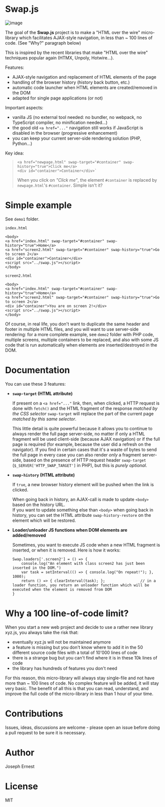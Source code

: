 # Swap.js

![image](https://user-images.githubusercontent.com/6168083/183243666-7d5cae1d-d0ba-4b69-85a5-f60a4099e432.png)

The goal of the **Swap.js** project is to make a "HTML over the wire" micro-library which facilitates AJAX-style navigation, in less than ~ 100 lines of code. (See "Why?" paragraph below)

This is inspired by the recent libraries that make "HTML over the wire" techniques popular again (HTMX, Unpoly, Hotwire...).

Features:

* AJAX-style navigation and replacement of HTML elements of the page
* handling of the browser history (history back button, etc.)
* automatic code launcher when HTML elements are created/removed in the DOM
* adapted for single page applications (or not)

Important aspects:

* vanilla JS (no external tool needed: no bundler, no webpack, no TypeScript compiler, no minification needed...)
* the good old `<a href="..."` navigation still works if JavaScript is disabled in the browser (progressive enhancement)
* you can keep your current server-side rendering solution (PHP, Python...)

Key idea:
 
> ```
> <a href="newpage.html" swap-target="#container" swap-history="true">Click me</a>
> <div id="container">Container</div>`
> ```
>
> When you click on *"Click me"*, the element `#container` is replaced by `newpage.html`'s `#container`. Simple isn't it?

# Simple example

See `demo1` folder.

`index.html`
```
<body>
<a href="index.html" swap-target="#container" swap-history="true">Home</a>
<a href="screen2.html" swap-target="#container" swap-history="true">Go to screen 2</a>
<div id="container">Container</div>
<script src="../swap.js"></script>
</body>
```

`screen2.html`
```
<body>
<a href="index.html" swap-target="#container" swap-history="true">Home</a>
<a href="screen2.html" swap-target="#container" swap-history="true">Go to screen 2</a>
<div id="container">You are on screen 2!</div>
<script src="../swap.js"></script>
</body>
```

Of course, in real life, you don't want to duplicate the same header and footer in multiple HTML files, and you will want to use server-side rendering: for a more complete example, see `demo2` folder with PHP code, multiple screens, multiple containers to be replaced, and also with some JS code that is run automatically when elements are inserted/destroyed in the DOM.

# Documentation

You can use these 3 features:

* **`swap-target` (HTML attribute)**

    If present on a `<a href="..."` link, then, when clicked, a HTTP request is done with `fetch()` and the HTML fragment of the response *matched by the CSS selector* `swap-target` will replace the part of the current page *matched by this same selector*.

    This little detail is quite powerful because it allows you to continue to always render the full page server-side, no matter if only a HTML fragment will be used client-side (because AJAX navigation) or if the full page is required (for example, because the user did a refresh on the navigator). If you find in certain cases that it's a waste of bytes to send the full page in every case you can also render *only* a fragment server-side, based on the presence of HTTP request header `swap-target` (`$_SERVER['HTTP_SWAP_TARGET']` in PHP), but this is *purely optional*.


* **`swap-history` (HTML attribute)**

    If `true`, a new browser history element will be pushed when the link is clicked.

    When going back in history, an AJAX-call is made to update `<body>` based on the history URL.  
    If you want to update something else than `<body>` when going back in history, you can set the HTML attribute `swap-history-restore` on the element which will be restored.

* **Loader/unloader JS functions when DOM elements are added/removed**

  Sometimes, you want to execute JS code when a new HTML fragment is inserted, or when it is removed. Here is how it works: 

    ```
    Swap.loaders['.screen2'] = () => {
        console.log("An element with class screen2 has just been inserted in the DOM.")
        var task = setInterval(() => { console.log("On repeat!"); }, 1000);
        return () => { clearInterval(task); };                // in a loader function, you return an unloader function which will be executed when the element is removed from DOM
    }
    ```

# Why a 100 line-of-code limit?

When you start a new web project and decide to use a rather new library xyz.js, you always take the risk that:

* eventually xyz.js will not be maintained anymore
* a feature is missing but you don't know where to add it in the 50 different source code files with a total of 10'000 lines of code
* there is a strange bug but you can't find where it is in these 10k lines of code
* the library has hundreds of features you don't need

For this reason, this micro-library will always stay single-file and not have more than ~ 100 lines of code. No complex feature will be added, it will stay very basic. The benefit of all this is that you can read, understand, and improve the full code of the micro-library in less than 1 hour of your time.

# Contributions

Issues, ideas, discussions are welcome - please open an issue before doing a pull request to be sure it is necessary.

# Author

Joseph Ernest

# License

MIT
